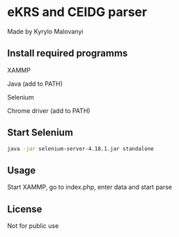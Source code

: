 # eKRS and CEIDG parser

Made by Kyrylo Malovanyi

## Install required programms

XAMMP

Java (add to PATH)

Selenium

Chrome driver (add to PATH)

## Start Selenium

```bash
java -jar selenium-server-4.18.1.jar standalone
```

## Usage

Start XAMMP, go to index.php, enter data and start parse

## License

Not for public use
